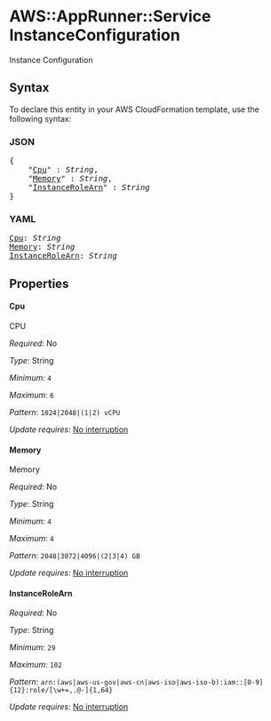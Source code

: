 # AWS::AppRunner::Service InstanceConfiguration

Instance Configuration

## Syntax

To declare this entity in your AWS CloudFormation template, use the following syntax:

### JSON

<pre>
{
    "<a href="#cpu" title="Cpu">Cpu</a>" : <i>String</i>,
    "<a href="#memory" title="Memory">Memory</a>" : <i>String</i>,
    "<a href="#instancerolearn" title="InstanceRoleArn">InstanceRoleArn</a>" : <i>String</i>
}
</pre>

### YAML

<pre>
<a href="#cpu" title="Cpu">Cpu</a>: <i>String</i>
<a href="#memory" title="Memory">Memory</a>: <i>String</i>
<a href="#instancerolearn" title="InstanceRoleArn">InstanceRoleArn</a>: <i>String</i>
</pre>

## Properties

#### Cpu

CPU

_Required_: No

_Type_: String

_Minimum_: <code>4</code>

_Maximum_: <code>6</code>

_Pattern_: <code>1024|2048|(1|2) vCPU</code>

_Update requires_: [No interruption](https://docs.aws.amazon.com/AWSCloudFormation/latest/UserGuide/using-cfn-updating-stacks-update-behaviors.html#update-no-interrupt)

#### Memory

Memory

_Required_: No

_Type_: String

_Minimum_: <code>4</code>

_Maximum_: <code>4</code>

_Pattern_: <code>2048|3072|4096|(2|3|4) GB</code>

_Update requires_: [No interruption](https://docs.aws.amazon.com/AWSCloudFormation/latest/UserGuide/using-cfn-updating-stacks-update-behaviors.html#update-no-interrupt)

#### InstanceRoleArn

_Required_: No

_Type_: String

_Minimum_: <code>29</code>

_Maximum_: <code>102</code>

_Pattern_: <code>arn:(aws|aws-us-gov|aws-cn|aws-iso|aws-iso-b):iam::[0-9]{12}:role/[\w+=,.@-]{1,64}</code>

_Update requires_: [No interruption](https://docs.aws.amazon.com/AWSCloudFormation/latest/UserGuide/using-cfn-updating-stacks-update-behaviors.html#update-no-interrupt)
